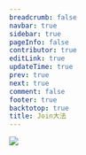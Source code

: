 ```yaml
---
breadcrumb: false
navbar: true
sidebar: true
pageInfo: false
contributor: true
editLink: true
updateTime: true
prev: true
next: true
comment: false
footer: true
backtotop: true
title: Join大法
---
```



![](https://img.springlearn.cn/blog/learn_1648086269000.png)
